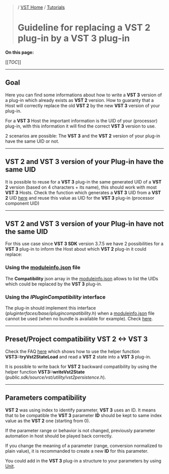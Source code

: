 >/ [VST Home](../) / [Tutorials](Index.md)
>
># Guideline for replacing a VST 2 plug-in by a VST 3 plug-in

**On this page:**

[[_TOC_]]

---

## Goal

Here you can find some informations about how to write a **VST 3** version of a plug-in which already exists as **VST 2** version.
How to guaranty that a Host will correctly replace the old **VST 2** by the new **VST 3** version of your plug-in.

For a **VST 3** Host the important information is the UID of your (processor) plug-in, with this information it will find the correct **VST 3** version to use.

2 scenarios are possible: The **VST 3** and the **VST 2** version of your plug-in have the same UID or not.

---

## VST 2 and VST 3 version of your Plug-in have the same UID

It is possible to reuse for a **VST 3** plug-in the same generated UID of a **VST 2** version (based on 4 characters + its name), this should work with most **VST 3** Hosts. Check the function which generates a **VST 3** UID from a **VST 2** UID [here](../FAQ/Compatibility+with+VST+2.x+or+VST+1.md#q-how-can-i-update-my-vst-2-version-of-my-plug-in-to-a-vst-3-version-and-be-sure-that-cubase-will-load-it-instead-of-my-old-one) and reuse this value as UID for the **VST 3** plug-in (processor component UID)

---

## VST 2 and VST 3 version of your Plug-in have not the same UID

For this use case since **VST 3 SDK** version 3.7.5 we have 2 possibilities for a **VST 3** plug-in to inform the Host about which **VST 2** plug-in it could replace:

### Using the [moduleinfo.json](../Technical+Documentation/VST+Module+Architecture/ModuleInfo-JSON.md) file

The **Compatibility** json array in the [moduleinfo.json](../Technical+Documentation/VST+Module+Architecture/ModuleInfo-JSON.md) allows to list the UIDs which could be replaced by the **VST 3** plug-in.

### Using the *IPluginCompatibility* interface

The plug-in should implement this interface (*pluginterfaces/base/iplugincompatibility.h*) when a [moduleinfo.json](../Technical+Documentation/VST+Module+Architecture/ModuleInfo-JSON.md) file cannot be used (when no bundle is available for example). Check [here](../Technical+Documentation/Change+History/3.7.5/ModuleInfo.md).

---

## Preset/Project compatibility VST 2 <-> VST 3

Check the FAQ [here](../FAQ/Compatibility+with+VST+2.x+or+VST+1.md#q-how-can-i-support-projects-which-were-saved-with-the-vst-2-version-of-my-plug-in) which shows how to use the helper function **VST3::tryVst2StateLoad** and read a **VST 2** state into a **VST 3** plug-in.

It is possible to write back for **VST 2** backward compatibility by using the helper function **VST3::writeVst2State** (*public.sdk/source/vst/utility/vst2persistence.h*).

---

## Parameters compatibility

**VST 2** was using index to identify parameter, **VST 3** uses an ID. It means that to be compatible the **VST 3** parameter **ID** should be kept to same index value as the **VST 2** one (starting from 0).

If the parameter range or behavior is not changed, previously parameter automation in host should be played back correctly.

If you change the meaning of a parameter (range, conversion normalized to plain value), it is recommanded to create a new **ID** for this parameter.

You could add in the **VST 3** plug-in a structure to your parameters by using [Unit](../Technical+Documentation/VST+3+Units/Index.md).
